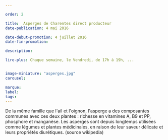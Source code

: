 ```yaml
---

order: 2

title:  Asperges de Charentes direct producteur
date-publication: 4 mai 2016

date-debut-promotion: 4 juillet 2016
date-fin-promotion:

description: 

lire-plus: Chaque semaine, le Vendredi, de 17h à 19h, ...


image-miniature: "asperges.jpg"
carousel: 

marque:
label: 
tags: 
---
```


<!--fin-excerpt-->
<!-- ******************************** -->
<!-- **** début contenu détaillé **** -->

De la même famille que l'ail et l'oignon, l'asperge a des composantes communes avec ces deux plantes : richesse en vitamines A, B9 et PP, phosphore et manganèse.
Les asperges sont depuis longtemps utilisées comme légumes et plantes médicinales, en raison de leur saveur délicate et leurs propriétés diurétiques. 
(source wikipedia)

<!-- **** fin contenu détaillé **** -->
<!-- ****************************** -->




